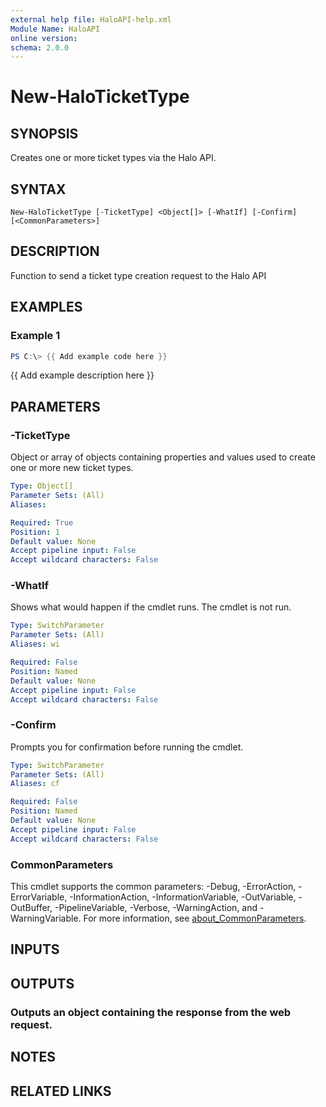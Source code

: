 ```yaml
---
external help file: HaloAPI-help.xml
Module Name: HaloAPI
online version:
schema: 2.0.0
---
```


# New-HaloTicketType

## SYNOPSIS
Creates one or more ticket types via the Halo API.

## SYNTAX

```
New-HaloTicketType [-TicketType] <Object[]> [-WhatIf] [-Confirm] [<CommonParameters>]
```

## DESCRIPTION
Function to send a ticket type creation request to the Halo API

## EXAMPLES

### Example 1
```powershell
PS C:\> {{ Add example code here }}
```

{{ Add example description here }}

## PARAMETERS

### -TicketType
Object or array of objects containing properties and values used to create one or more new ticket types.

```yaml
Type: Object[]
Parameter Sets: (All)
Aliases:

Required: True
Position: 1
Default value: None
Accept pipeline input: False
Accept wildcard characters: False
```

### -WhatIf
Shows what would happen if the cmdlet runs.
The cmdlet is not run.

```yaml
Type: SwitchParameter
Parameter Sets: (All)
Aliases: wi

Required: False
Position: Named
Default value: None
Accept pipeline input: False
Accept wildcard characters: False
```

### -Confirm
Prompts you for confirmation before running the cmdlet.

```yaml
Type: SwitchParameter
Parameter Sets: (All)
Aliases: cf

Required: False
Position: Named
Default value: None
Accept pipeline input: False
Accept wildcard characters: False
```

### CommonParameters
This cmdlet supports the common parameters: -Debug, -ErrorAction, -ErrorVariable, -InformationAction, -InformationVariable, -OutVariable, -OutBuffer, -PipelineVariable, -Verbose, -WarningAction, and -WarningVariable. For more information, see [about_CommonParameters](http://go.microsoft.com/fwlink/?LinkID=113216).

## INPUTS

## OUTPUTS

### Outputs an object containing the response from the web request.
## NOTES

## RELATED LINKS
